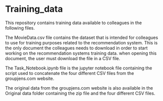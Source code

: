 # Training_data
This repository contains training data available to colleagues in the following files.

The MovieData.csv file contains the dataset that is intended for colleagues to use for training purposes related to the recommendation system. This is the only document the colleagues needs to download in order to start working on the recommendation systems training data. when opening this document, the user must download the file in a CSV file. 

The Task_Notebook.ipynb file is the jupyter notebook file containing the script used to concatenate the four different CSV files from the groupjens.com website.

The original data from the groupjens.com website is also available in the Original data folder containing the zip file and the four different CSV files. 
